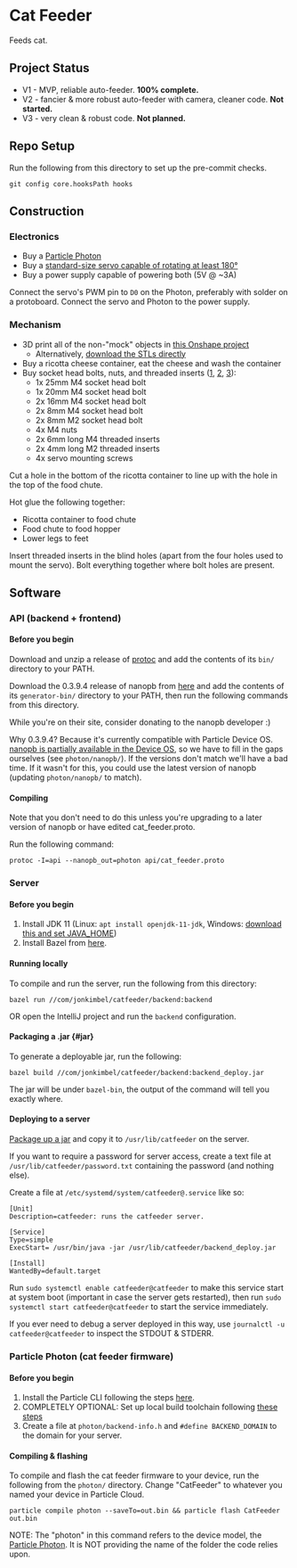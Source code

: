 # Cat Feeder

Feeds cat.

## Project Status

*   V1 - MVP, reliable auto-feeder. **100% complete.**
*   V2 - fancier & more robust auto-feeder with camera, cleaner code.
    **Not started.**
*   V3 - very clean & robust code. **Not planned.**

## Repo Setup

Run the following from this directory to set up the pre-commit checks.

```
git config core.hooksPath hooks
```

## Construction

### Electronics

*   Buy a [Particle Photon](https://smile.amazon.com/Particle-Reprogrammable-Development-Prototyping-Electronics/dp/B016YNU1A0/)
*   Buy a [standard-size servo capable of rotating at least 180°](https://smile.amazon.com/gp/product/B07BVR816V/)
*   Buy a power supply capable of powering both (5V @ ~3A)

Connect the servo's PWM pin to `D0` on the Photon, preferably with solder on a
protoboard. Connect the servo and Photon to the power supply.

### Mechanism

*   3D print all of the non-"mock" objects in [this Onshape project](https://cad.onshape.com/documents/860fec32e4bfca1868b60fc5/w/15e7cf7a15cfd49a1405bb9f/e/bb58b1b1518a81a205b9291e)
    *   Alternatively, [download the STLs directly](https://drive.google.com/open?id=10rxtRvgRGIzVJ8uLc_RcWd5JzaJx-dav)
*   Buy a ricotta cheese container, eat the cheese and wash the container
*   Buy socket head bolts, nuts, and threaded inserts ([1](https://smile.amazon.com/gp/product/B07F75DMHF/),
    [2](https://smile.amazon.com/gp/product/B0728FBS77/),
    [3](https://smile.amazon.com/gp/product/B07WH59N6T/)):
    *   1x 25mm M4 socket head bolt
    *   1x 20mm M4 socket head bolt
    *   2x 16mm M4 socket head bolt
    *   2x 8mm M4 socket head bolt
    *   2x 8mm M2 socket head bolt
    *   4x M4 nuts
    *   2x 6mm long M4 threaded inserts
    *   2x 4mm long M2 threaded inserts
    *   4x servo mounting screws

Cut a hole in the bottom of the ricotta container to line up with the hole in
the top of the food chute.

Hot glue the following together:

*   Ricotta container to food chute
*   Food chute to food hopper
*   Lower legs to feet

Insert threaded inserts in the blind holes (apart from the four holes used to
mount the servo). Bolt everything together where bolt holes are present.

## Software

### API (backend + frontend)

#### Before you begin

Download and unzip a release of
[protoc](https://github.com/protocolbuffers/protobuf/releases) and add the
contents of its `bin/` directory to your PATH.

Download the 0.3.9.4 release of nanopb from [here](https://jpa.kapsi.fi/nanopb/)
and add the contents of its `generator-bin/` directory to your PATH, then run
the following commands from this directory.

While you're on their site, consider donating to the nanopb developer :)

Why 0.3.9.4? Because it's currently compatible with Particle Device OS.
[nanopb is partially available in the Device OS](https://github.com/particle-iot/device-os/issues/1502),
so we have to fill in the gaps ourselves (see `photon/nanopb/`). If the versions
don't match we'll have a bad time. If it wasn't for this, you could use the
latest version of nanopb (updating `photon/nanopb/` to match).

#### Compiling

Note that you don't need to do this unless you're upgrading to a later version
of nanopb or have edited cat_feeder.proto.

Run the following command:

```
protoc -I=api --nanopb_out=photon api/cat_feeder.proto
```

### Server

#### Before you begin

1.  Install JDK 11
    (Linux: `apt install openjdk-11-jdk`,
    Windows: [download this and set JAVA_HOME](https://www.oracle.com/technetwork/java/javase/downloads/jdk11-downloads-5066655.html))
1.  Install Bazel from
    [here](https://docs.bazel.build/versions/master/install-windows.html#installing-menu).

#### Running locally

To compile and run the server, run the following from this directory:

```
bazel run //com/jonkimbel/catfeeder/backend:backend
```

OR open the IntelliJ project and run the `backend` configuration.

#### Packaging a .jar {#jar}

To generate a deployable jar, run the following:

```
bazel build //com/jonkimbel/catfeeder/backend:backend_deploy.jar
```

The jar will be under `bazel-bin`, the output of the command will tell you
exactly where.

#### Deploying to a server

[Package up a jar](#jar) and copy it to `/usr/lib/catfeeder` on the server.

If you want to require a password for server access, create a text file at
`/usr/lib/catfeeder/password.txt` containing the password (and nothing else).

Create a file at `/etc/systemd/system/catfeeder@.service` like so:

```
[Unit]
Description=catfeeder: runs the catfeeder server.

[Service]
Type=simple
ExecStart= /usr/bin/java -jar /usr/lib/catfeeder/backend_deploy.jar

[Install]
WantedBy=default.target
```

Run `sudo systemctl enable catfeeder@catfeeder` to make this service start at
system boot (important in case the server gets restarted), then run
`sudo systemctl start catfeeder@catfeeder` to start the service immediately.

If you ever need to debug a server deployed in this way, use
`journalctl -u catfeeder@catfeeder` to inspect the STDOUT & STDERR.

### Particle Photon (cat feeder firmware)

#### Before you begin

1.  Install the Particle CLI following the steps
    [here](https://docs.particle.io/tutorials/developer-tools/cli/).
1.  COMPLETELY OPTIONAL: Set up local build toolchain following
    [these steps](https://docs.particle.io/tutorials/developer-tools/cli/#compile-and-flash-code-locally)
1.  Create a file at `photon/backend-info.h` and `#define BACKEND_DOMAIN` to the
    domain for your server.

#### Compiling & flashing

To compile and flash the cat feeder firmware to your device, run the following
from the `photon/` directory. Change "CatFeeder" to whatever you named your
device in Particle Cloud.

```
particle compile photon --saveTo=out.bin && particle flash CatFeeder out.bin
```

NOTE: The "photon" in this command refers to the device model, the
[Particle Photon](https://store.particle.io/collections/wifi/products/photon).
It is NOT providing the name of the folder the code relies upon.
